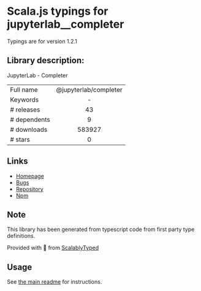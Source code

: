 
# Scala.js typings for jupyterlab__completer

Typings are for version 1.2.1

## Library description:
JupyterLab - Completer

|                    |                 |
| ------------------ | :-------------: |
| Full name          | @jupyterlab/completer |
| Keywords           | - |
| # releases         | 43 |
| # dependents       | 9 |
| # downloads        | 583927 |
| # stars            | 0 |

## Links
- [Homepage](https://github.com/jupyterlab/jupyterlab)
- [Bugs](https://github.com/jupyterlab/jupyterlab/issues)
- [Repository](https://github.com/jupyterlab/jupyterlab)
- [Npm](https://www.npmjs.com/package/%40jupyterlab%2Fcompleter)
    


## Note
This library has been generated from typescript code from first party type definitions.

Provided with :purple_heart: from [ScalablyTyped](https://github.com/oyvindberg/ScalablyTyped)

## Usage
See [the main readme](../../readme.md) for instructions.


